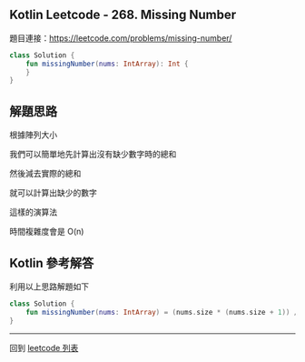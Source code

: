 ## Kotlin Leetcode - 268. Missing Number

題目連接：<https://leetcode.com/problems/missing-number/>

```kotlin
class Solution {
    fun missingNumber(nums: IntArray): Int {
    }
}
```

## 解題思路
根據陣列大小

我們可以簡單地先計算出沒有缺少數字時的總和

然後減去實際的總和

就可以計算出缺少的數字

這樣的演算法

時間複雜度會是 O(n)

## Kotlin 參考解答
利用以上思路解題如下

```kotlin
class Solution {  
    fun missingNumber(nums: IntArray) = (nums.size * (nums.size + 1)) / 2 - nums.sum()  
}
```

------

回到 [leetcode 列表](index.md)
